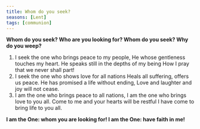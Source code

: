 ```yaml
---
title: Whom do you seek?
seasons: [Lent]
tags: [communion]
---
```


**Whom do you seek? Who are you looking for?
Whom do you seek? Why do you weep?**

1. I seek the one who brings peace to my people,
   He whose gentleness touches my heart.
   He speaks still in the depths of my being
   How I pray that we never shall part!
1. I seek the one who shows love for all nations
   Heals all suffering, offers us peace.
   He has promised a life without ending,
   Love and laughter and joy will not cease.
1. I am the one who brings peace to all nations,
   I am the one who brings love to you all.
   Come to me and your hearts will be restful
   I have come to bring life to you all.

**I am the One: whom you are looking for!
I am the One: have faith in me!**
